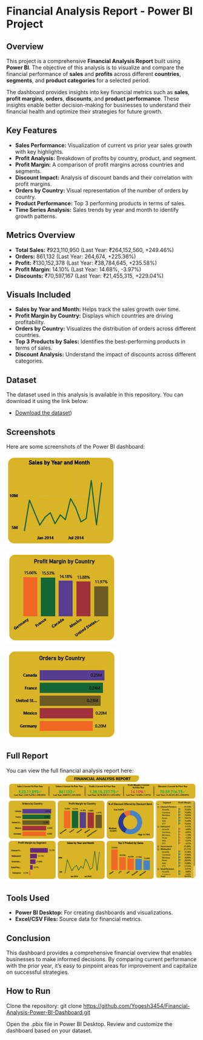 # **Financial Analysis Report - Power BI Project**
## **Overview**
This project is a comprehensive **Financial Analysis Report** built using **Power BI**. The objective of this analysis is to visualize and compare the financial performance of **sales** and **profits** across different **countries**, **segments**, and **product categories** for a selected period.

The dashboard provides insights into key financial metrics such as **sales**, **profit margins**, **orders**, **discounts**, and **product performance**. These insights enable better decision-making for businesses to understand their financial health and optimize their strategies for future growth.

## **Key Features**
- **Sales Performance:** Visualization of current vs prior year sales growth with key highlights.
- **Profit Analysis:** Breakdown of profits by country, product, and segment.
- **Profit Margin:** A comparison of profit margins across countries and segments.
- **Discount Impact:** Analysis of discount bands and their correlation with profit margins.
- **Orders by Country:** Visual representation of the number of orders by country.
- **Product Performance:** Top 3 performing products in terms of sales.
- **Time Series Analysis:** Sales trends by year and month to identify growth patterns.
  
## **Metrics Overview**
- **Total Sales:** ₹923,110,950 (Last Year: ₹264,152,560, +249.46%)
- **Orders:** 861,132 (Last Year: 264,674, +225.36%)
- **Profit:** ₹130,152,378 (Last Year: ₹38,784,645, +235.58%)
- **Profit Margin:** 14.10% (Last Year: 14.68%, -3.97%)
- **Discounts:** ₹70,597,167 (Last Year: ₹21,455,315, +229.04%)
  
## **Visuals Included**
- **Sales by Year and Month:** Helps track the sales growth over time.
- **Profit Margin by Country:** Displays which countries are driving profitability.
- **Orders by Country:** Visualizes the distribution of orders across different countries.
- **Top 3 Products by Sales:** Identifies the best-performing products in terms of sales.
- **Discount Analysis:** Understand the impact of discounts across different categories.

## **Dataset**

The dataset used in this analysis is available in this repository. You can download it using the link below:

- [Download the dataset](https://github.com/Yogesh3454/Financial-Analysis-Power-BI-Dashboard/blob/main/Dataset.xlsx))

## **Screenshots**
Here are some screenshots of the Power BI dashboard:

![Sales by Year and Month](https://github.com/Yogesh3454/Financial-Analysis-Power-BI-Dashboard/blob/1aed149532d87c97d1095c9b4c4a5439f7a437b8/Sales%20by%20year%20and%20month.png)

![Profit Margin by Country](https://github.com/Yogesh3454/Financial-Analysis-Power-BI-Dashboard/blob/main/Profit%20margin%20by%20country.png)

![Orders by Country](https://github.com/Yogesh3454/Financial-Analysis-Power-BI-Dashboard/blob/main/Orders%20by%20country.png)


## **Full Report**
You can view the full financial analysis report here:
![Orders by Country](https://github.com/Yogesh3454/Financial-Analysis-Power-BI-Dashboard/blob/main/Full%20Report.png)

## **Tools Used**
- **Power BI Desktop:** For creating dashboards and visualizations.
- **Excel/CSV Files:** Source data for financial metrics.

## **Conclusion**
This dashboard provides a comprehensive financial overview that enables businesses to make informed decisions. By comparing current performance with the prior year, it’s easy to pinpoint areas for improvement and capitalize on successful strategies.

## **How to Run**
Clone the repository:
git clone https://github.com/Yogesh3454/Financial-Analysis-Power-BI-Dashboard.git

Open the .pbix file in Power BI Desktop.
Review and customize the dashboard based on your dataset.
